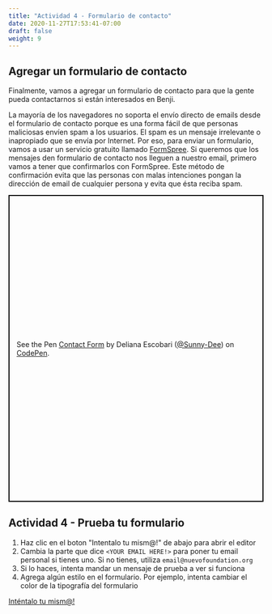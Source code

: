 ```yaml
---
title: "Actividad 4 - Formulario de contacto"
date: 2020-11-27T17:53:41-07:00
draft: false
weight: 9
---
```


## Agregar un formulario de contacto

Finalmente, vamos a agregar un formulario de contacto para que la gente pueda contactarnos si están interesados en Benji.

La mayoría de los navegadores no soporta el envío directo de emails desde el formulario de contacto porque es una forma fácil de que personas maliciosas envíen spam a los usuarios. El spam es un mensaje irrelevante o inapropiado que se envía por Internet. Por eso, para enviar un formulario, vamos a usar un servicio gratuito llamado [FormSpree](https://formspree.io/). Si queremos que los mensajes den formulario de contacto nos lleguen a nuestro email, primero vamos a tener que confirmarlos con FormSpree. Este método de confirmación evita que las personas con malas intenciones pongan la dirección de email de cualquier persona y evita que ésta reciba spam.

<p class="codepen" data-height="607" data-theme-id="dark" data-default-tab="html,result" data-user="Sunny-Dee" data-slug-hash="ywJggd" style="height: 607px; box-sizing: border-box; display: flex; align-items: center; justify-content: center; border: 2px solid black; margin: 1em 0; padding: 1em;" data-pen-title="Contact Form">
    <span>See the Pen <a href="https://codepen.io/Sunny-Dee/pen/ywJggd/">Contact Form</a> by Deliana Escobari (<a href="https://codepen.io/Sunny-Dee">@Sunny-Dee</a>)
    on <a href="https://codepen.io">CodePen</a>.</span></p>
<script async src="//assets.codepen.io/assets/embed/ei.js"></script>

## Actividad 4 - Prueba tu formulario

1. Haz clic en el boton "Intentalo tu mism@!" de abajo para abrir el editor
2. Cambia la parte que dice <code>&lt;YOUR EMAIL HERE!&gt;</code> para poner tu email personal si tienes uno. Si no tienes, utiliza `email@nuevofoundation.org`
3. Si lo haces, intenta mandar un mensaje de prueba a ver si funciona
4. Agrega algún estilo en el formulario. Por ejemplo, intenta cambiar el color de la tipografía del formulario

<a class="my-2 mx-4 btn btn-info" href="https://codepen.io/Sunny-Dee/pen/KEyGZo" target="_blank">Inténtalo tu mism@!</a>
